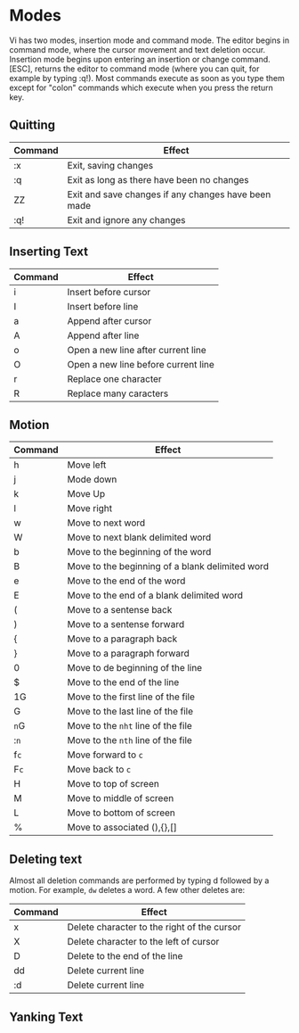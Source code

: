 Modes
=====

Vi has two modes, insertion mode and command mode. The editor begins in command
mode, where the cursor movement and text deletion occur. Insertion mode begins upon entering an insertion or change command. [ESC], returns the editor to command mode (where you can quit, for example by typing :q!). Most commands execute as soon as you type them except for "colon" commands which execute when you press the return key.

## Quitting

| Command| Effect|
|--------|-------|
| :x     | Exit, saving changes
| :q     | Exit as long as there have been no changes
| ZZ     | Exit and save changes if any changes have been made
| :q!    | Exit and ignore any changes

## Inserting Text

| Command| Effect|
|--------|-------|
| i      | Insert before cursor
| I      | Insert before line
| a      | Append after cursor
| A      | Append after line
| o      | Open a new line after current line
| O      | Open a new line before current line
| r      | Replace one character
| R      | Replace many caracters

## Motion

| Command| Effect|
|--------| ------|
| h      | Move left
| j      | Mode down
| k      | Move Up
| l      | Move right
| w      | Move to next word
| W      | Move to next blank delimited word
| b      | Move to the beginning of the word
| B      | Move to the beginning of a blank delimited word
| e      | Move to the end of the word
| E      | Move to the end of a blank delimited word
| (      | Move to a sentense back
| )      | Move to a sentense forward
| {      | Move to a paragraph back
| }      | Move to a paragraph forward
| 0      | Move to de beginning of the line
| $      | Move to the end of the line
| 1G     | Move to the first line of the file
| G      | Move to the last line of the file
| `n`G   | Move to the `nht` line of the file
| :`n`   | Move to the `nth` line of the file
| f`c`   | Move forward to `c`
| F`c`   | Move back to `c`
| H      | Move to top of screen
| M      | Move to middle of screen
| L      | Move to bottom of screen
| %      | Move to associated (),{},[]

## Deleting text

Almost all deletion commands are performed by typing d followed by a motion. For
example, `dw` deletes a word. A few other deletes are:

| Command| Effect|
|--------|-------|
| x      | Delete character to the right of the cursor
| X      | Delete character to the left of cursor
| D      | Delete to the end of the line
| dd     | Delete current line
| :d     | Delete current line

## Yanking Text


